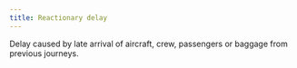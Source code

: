 ```yaml
---
title: Reactionary delay
---
```


Delay caused by late arrival of aircraft, crew, passengers or baggage from previous journeys.
